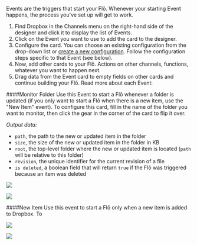 Events are the triggers that start your Fl&otilde;. Whenever your starting Event happens, the process you've set up will get to work.  

1. Find Dropbox in the Channels menu on the right-hand side of the designer and click it to display the list of Events.
2. Click on the Event you want to use to add the card to the designer. 
3. Configure the card. You can choose an existing configuration from the drop-down list or [create a new configuration](). Follow the configuration steps specific to that Event (see below).
4. Now, add other cards to your Fl&otilde;. Actions on other channels, functions, whatever you want to happen next. 
5. Drag data from the Event card to empty fields on other cards and continue building your Fl&otilde;. Read more about each Event:

####Monitor Folder
Use this Event to start a Fl&otilde; whenever a folder is updated (if you only want to start a Fl&otilde; when there is a new item, use the "New Item" event). To configure this card, fill in the name of the folder you want to monitor, then click the gear in the corner of the card to flip it over.

*Output data:*

* `path`, the path to the new or updated item in the folder
* `size`, the size of the new or updated item in the folder in KB
* `root`, the top-level folder where the new or updated item is located (`path` will be relative to this folder)
* `revision`, the unique identifier for the current revision of a file
* `is deleted`, a boolean field that will return `true` if the Fl&otilde; was triggered because an item was deleted

<img src="https://s3.amazonaws.com/azuqua_static/help-center/Channels/dropbox/dropbox-event-1-1.png"></img>

<img src="https://s3.amazonaws.com/azuqua_static/help-center/Channels/dropbox/dropbox-event-1-2.png"></img>

####New Item
Use this event to start a Fl&otilde; only when a new item is added to Dropbox. To 


<img src="https://s3.amazonaws.com/azuqua_static/help-center/Channels/dropbox/dropbox-event-2-1.png"></img>

<img src="https://s3.amazonaws.com/azuqua_static/help-center/Channels/dropbox/dropbox-event-2-2.png"></img>


<div>
    <div style="width: 60%; float: left; margin-right: 10px">
    </div>
    <div style="width: 30%, float: left">
    </div>
</div>
